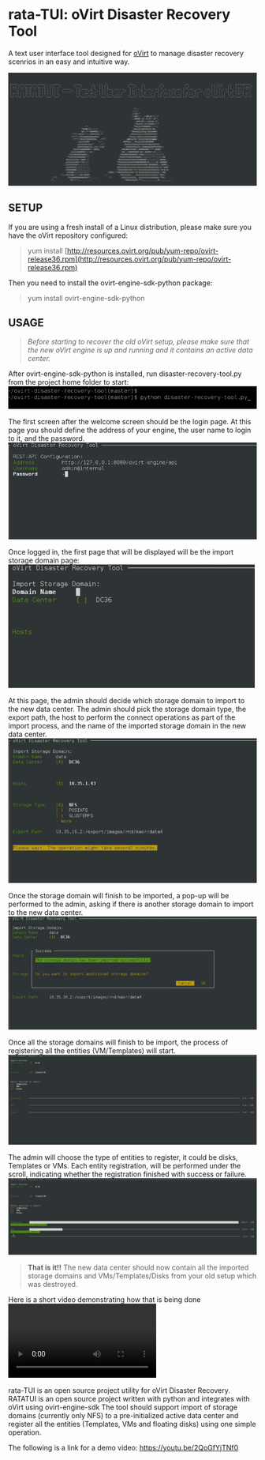 # rata-TUI: oVirt Disaster Recovery Tool
A text user interface tool designed for [oVirt](https://www.ovirt.org/) to manage disaster recovery scenrios in an easy and intuitive way.

![rata-TUI home scrreen logo](/sources/rata-TUI_home_screen.png)

## SETUP
If you are using a fresh install of a Linux distribution, please make sure you have the
oVirt repository configured:

> yum install [http://resources.ovirt.org/pub/yum-repo/ovirt-release36.rpm](http://resources.ovirt.org/pub/yum-repo/ovirt-release36.rpm)

Then you need to install the ovirt-engine-sdk-python package:

> yum install ovirt-engine-sdk-python

## USAGE

> *Before starting to recover the old oVirt setup, please make sure that the new oVirt engine is up and running
> and it contains an active data center.*

After ovirt-engine-sdk-python is installed, run disaster-recovery-tool.py from the project home folder to start:
![run python script](/sources/run_python.png)

The first screen after the welcome screen should be the login page.
At this page you should define the address of your engine, the user name to login to it, and the password.
![run python script](/sources/login_page.png)

Once logged in, the first page that will be displayed will be the import storage domain page:
![run python script](/sources/import_storage_domain.png)

At this page, the admin should decide which storage domain to import to the new data center.
The admin should pick the storage domain type, the export path, the host to perform the connect operations as part of the import process, and the name of the imported storage domain in the new data center.
![run python script](/sources/import_sd_on_progress.png)

Once the storage domain will finish to be imported, a pop-up will be performed to the admin, asking if there is another storage domain to import to the new data center.
![run python script](/sources/import_succeeded_any_more_question.png)

Once all the storage domains will finish to be import, the process of registering all the entities (VM/Templates) will start.
![run python script](/sources/Register_all_unregistered_entities.png)

The admin will choose the type of entities to register, it could be disks, Templates or VMs.
Each entity registration, will be performed under the scroll, indicating whether the registration finished with success or failure.
![run python script](/sources/Register_on_progress.png)

>__That is it!!__
The new data center should now contain all the imported storage domains and VMs/Templates/Disks from your old setup which was destroyed.

Here is a short video demonstrating how that is being done
![rata-TUI video](/sources/RATATUI-oVirt-DR.mp4)

rata-TUI is an open source project utility for oVirt Disaster Recovery.
RATATUI is an open source project written with python and integrates with oVirt using ovirt-engine-sdk
The tool should support import of storage domains (currently only NFS) to a pre-initialized active data center and register all the entities (Templates, VMs and floating disks) using one simple operation.

The following is a link for a demo video:
https://youtu.be/2QoGfYjTNf0
